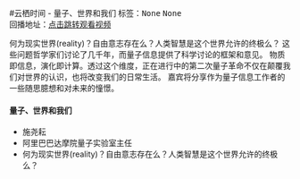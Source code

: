 #云栖时间 - 量子、世界和我们标签：<kbd>None</kbd> <kbd>None</kbd><br>回播地址：[点击跳转观看视频]()何为现实世界(reality)？自由意志存在么？人类智慧是这个世界允许的终极么？
这些问题哲学家们讨论了几千年，而量子信息提供了科学讨论的框架和意见。
物质即信息，演化即计算。透过这个维度，正在进行中的第二次量子革命不仅在颠覆我们对世界的认识，也将改变我们的日常生活。
嘉宾将分享作为量子信息工作者的一些随思臆想和对未来的憧憬。#### 量子、世界和我们* 施尧耘* 阿里巴巴达摩院量子实验室主任* 何为现实世界(reality)？自由意志存在么？人类智慧是这个世界允许的终极么？
